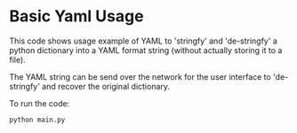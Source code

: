 # Basic Yaml Usage

This code shows usage example of YAML to 'stringfy' and 'de-stringfy' a python dictionary into a YAML format string (without actually storing it to a file).

The YAML string can be send over the network for the user interface to 'de-stringfy' and recover the original dictionary. 


To run the code:
```
python main.py
```
